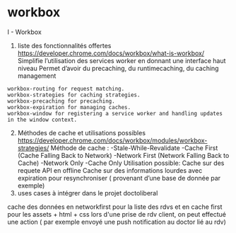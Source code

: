 # workbox

I - Workbox
1) liste des fonctionnalités offertes
https://developer.chrome.com/docs/workbox/what-is-workbox/
Simplifie l’utilisation des services worker en donnant une interface haut niveau
Permet d’avoir du precaching, du runtimecaching, du caching management
```
workbox-routing for request matching.
workbox-strategies for caching strategies.
workbox-precaching for precaching.
workbox-expiration for managing caches.
workbox-window for registering a service worker and handling updates in the window context.
```
2) Méthodes de cache et utilisations possibles
https://developer.chrome.com/docs/workbox/modules/workbox-strategies/
Méthode de cache :
  -Stale-While-Revalidate
  -Cache First (Cache Falling Back to Network)
  -Network First (Network Falling Back to Cache)
  -Network Only
  -Cache Only
Utilisation possible:
Cache sur des requete API en offline 
Cache sur des informations lourdes avec expiration pour resynchroniser ( provenant d’une base de donnée par exemple)
3) uses cases à intégrer dans le projet doctoliberal

cache des données en networkfirst pour la liste des rdvs et en cache first pour les assets + html + css
lors d'une prise de rdv client, on peut effectué une action ( par exemple envoyé une push notification au doctor lié au rdv)
